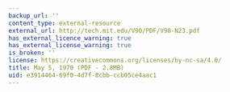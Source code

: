 ```yaml
---
backup_url: ''
content_type: external-resource
external_url: http://tech.mit.edu/V90/PDF/V90-N23.pdf
has_external_licence_warning: true
has_external_license_warning: true
is_broken: ''
license: https://creativecommons.org/licenses/by-nc-sa/4.0/
title: May 5, 1970 (PDF - 2.8MB)
uid: e3914464-69f0-4d7f-8cbb-ccb05ce4aac1
---
```

